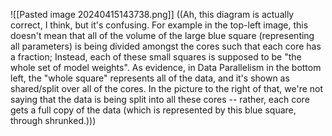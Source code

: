 ![[Pasted image 20240415143738.png]]
((Ah, this diagram is actually correct, I think, but it's confusing. For example in the top-left image, this doesn't mean that all of the volume of the large blue square (representing all parameters) is being divided amongst the cores such that each core has a fraction; Instead, each of these small squares is supposed to be "the whole set of model weights". As evidence, in Data Parallelism in the bottom left, the "whole square" represents all of the data, and it's shown as shared/split over all of the cores. In the picture to the right of that, we're not saying that the data is being split into all these cores -- rather, each core gets a full copy of the data (which is represented by this blue square, through shrunked.)))